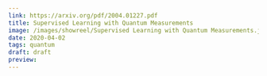 ```yaml
---
link: https://arxiv.org/pdf/2004.01227.pdf
title: Supervised Learning with Quantum Measurements
image: /images/showreel/Supervised Learning with Quantum Measurements.jpg
date: 2020-04-02
tags: quantum
draft: draft
preview:
---
```



